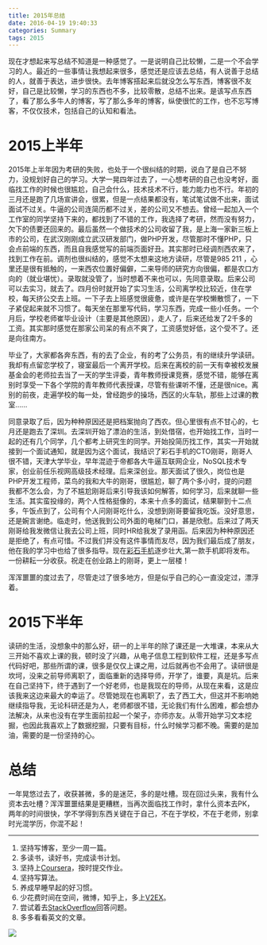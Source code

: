 ```yaml
---
title: 2015年总结
date: 2016-04-19 19:40:33
categories: Summary
tags: 2015
---
```

现在才想起来写总结不知道是一种感觉了。一是说明自己比较懒，二是一个不会学习的人。最近的一些事情让我想起来很多，感觉还是应该去总结，有人说善于总结的人，就善于表达，进步很快。去年博客搭起来后就没怎么写东西，博客很不友好，自己是比较懒，学习的东西也不多，比较零散，总结不出来。是该写点东西了，看了那么多牛人的博客，写了那么多年的博客，纵使很忙的工作，也不忘写博客，不仅仅技术，包括自己的认知和看法。
# 2015上半年
2015年上半年因为考研的失败，也处于一个很纠结的时期，说白了是自己不努力，没规划好自己的学习。大学一晃四年过去了，一心想考研的自己也没考好，面临找工作的时候也很尴尬，自己会什么，技术技术不行，能力能力也不行。年初的三月还是跑了几场宣讲会，很累，但是一点结果都没有，笔试笔试做不出来，面试面试不过关。牛逼的公司连简历都不过关，差的公司又不想去。曾经一起加入一个工作室的同学坚持下来的，都找到了不错的工作，我选择了考研，然而没有努力，欠下的债要还回来的。最后虽然一个做技术的公司收留了我，是上海一家新三板上市的公司，在武汉刚刚成立武汉研发部门，做PHP开发，尽管那时不懂PHP，只会点前端的东西，而且自我感觉写的前端页面好丑。其实那时已经调剂西农来了，找到工作在前。调剂也很纠结的，感觉不太想来这地方读研，尽管是985 211 ，心里还是很有抵触的，一来西农位置好偏僻，二来导师的研究方向很偏，都是农口方向的（就业堪忧）。录取就没管了，当时想着不来也可以，先同意录取。后来公司可以去实习，就去了。四月份时就开始了实习生活，公司离学校比较近，住在学校，每天挤公交去上班。一下子去上班感觉很疲惫，或许是在学校懒散惯了，一下子紧促起来就不习惯了。每天坐在那里写代码，学习东西，完成一些小任务。一个月后，学校老师崔毕业设计（主要是其他原因），走人了，后来还给发了2千多的工资。其实那时感觉在那家公司呆的有点不爽了，工资感觉好低，这个受不了。还是向往南方。

毕业了，大家都各奔东西，有的去了企业，有的考了公务员，有的继续升学读研。我却有点留恋学校了，寝室最后一个离开学校。后来在离校的前一天有幸被校发展基金会的老师拉去当了一天的学生评委，青年教师授课竞赛，感觉不错，能够在离别时享受一下各个学院的青年教师代表授课，尽管有些课听不懂，还是很nice。离别的前夜，走遍学校的每一处，曾经跑步的操场，西区的火车轨，那些上过课的教室……

同意录取了后，因为种种原因还是把档案抛向了西农。但心里很有点不甘心的，七月还是跑去了深圳。去深圳开始了漂泊的生活，到处借宿，也开始找工作，当时一起的还有几个同学，几个都考上研究生的同学。开始投简历找工作，其实一开始就接到一个面试通知，就是因为这个面试，我结识了彩石手机的CTO刚哥，刚哥人很不错，天津大学毕业，早年混迹于帝都各大牛逼互联网企业，NoSQL技术专家，创业前任乐视网高级技术经理。后来深创业。那天面试了很久，岗位也是PHP开发工程师，菜鸟的我和大牛的刚哥，很尴尬，聊了两个多小时，提的问题我都不怎么会，为了不尴尬刚哥后来引导我该如何解答，如何学习，后来就聊一些生活。其实蛮投缘的，两个人性格挺像的，本来十点多的面试，结果聊到十二点多，午饭点到了，公司有个人问刚哥吃什么，没想到刚哥要留我吃饭。没好意思，还是婉言谢绝。临走时，他送我到公司外面的电梯门口，甚是欣慰。后来过了两天刚哥给我发微信让我去公司上班，同时HR给我发了录用函。后来因为种种原因还是拒绝了，有点可惜。不过我们并没有这件事情而友尽，因为我们最后成了朋友，他在我的学习中也给了很多指导。现在[彩石手机](http://pingyijinren.com/)逐步壮大,第一款手机即将发布。一份耕耘一分收获。祝走在创业路上的刚哥，更上一层楼！

浑浑噩噩的度过去了，尽管走过了很多地方，但是似乎自己的心一直没定过，漂浮着。

# 2015下半年
读研的生活，没想象中的那么好，研一的上半年的除了课还是一大堆课，本来从大三开始不喜欢上课的我，顿时没了兴趣，从电子信息工程到软件工程，还是多写点代码好吧，那些所谓的课，很多是仅仅上课之用，过后就再也不会用了。读研很是坎坷，没来之前导师离职了，面临重新的选择导师，开学了，谁要，真是坑。后来在自己坚持下，终于遇到了一个好老师，也是我现在的导师，从现在来看，这是应该我来这边来最大的幸运了。尽管她现在也离职了，去了西工大，但这并不影响她继续指导我，无论科研还是为人，老师都很不错，无论我们有什么困难，都会想办法解决，从来也没有在学生面前拉起一个架子，亦师亦友。从零开始学习文本挖掘，也因此我喜欢上了数据挖掘，只要有目标，什么时候学习都不晚。需要的是加油，需要的是一份坚持的心。

# 总结
一年晃悠过去了，收获甚微，多的是迷茫，多的是吐槽。现在回过头来，我有什么资本去吐槽？浑浑噩噩结果是更糟糕，当再次面临找工作时，拿什么资本去PK，两年的时间很快，学不学得到东西关键在于自己，不在于学校，不在于老师，别拿时光混学历，你混不起！

----------

1. 坚持写博客，至少一周一篇。
2. 多读书，读好书，完成读书计划。
3. 坚持上[Coursera](https://www.coursera.org)，按时提交作业。
4. 坚持写算法。
5. 养成早睡早起的好习惯。
6. 少花费时间在空间，微博，知乎上，多上[V2EX](https://www.v2ex.com/)。
7. 尝试着去[StackOverflow](http://stackoverflow.com/)回答问题。
8. 多多看看英文的文章。


<img src="http://minenet.me/image/qingchunbuhui.jpeg" class="img-center"/>




